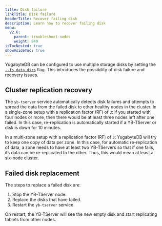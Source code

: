 ```yaml
---
title: Disk failure
linkTitle: Disk failure
headerTitle: Recover failing disk
description: Learn how to recover failing disk
menu:
  v2.6:
    parent: troubleshoot-nodes
    weight: 849
isTocNested: true
showAsideToc: true
---
```


YugabyteDB can be configured to use multiple storage disks by setting the [`--fs_data_dirs`](../../../reference/configuration/yb-tserver) flag.
This introduces the possibility of disk failure and recovery issues.

## Cluster replication recovery

The `yb-tserver` service automatically detects disk failures and attempts to spread the data from the failed disk to other healthy nodes in the cluster. In a single-zone setup with a replication factor (RF) of `3`: if you started with four nodes or more, then there would be at least three nodes left after one failed. In this case, re-replication is automatically started if a YB-TServer or disk is down for 10 minutes.

In a multi-zone setup with a replication factor (RF) of `3`: YugabyteDB will try to keep one copy of data per zone. In this case, for automatic re-replication of data, a zone needs to have at least two YB-TServers so that if one fails,
its data can be re-replicated to the other. Thus, this would mean at least a six-node cluster.

## Failed disk replacement

The steps to replace a failed disk are:

1. Stop the YB-TServer node.
2. Replace the disks that have failed.
3. Restart the `yb-tserver` service.

On restart, the YB-TServer will see the new empty disk and start replicating tablets from other nodes.

